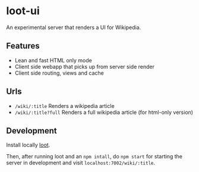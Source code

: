 # loot-ui

An experimental server that renders a UI for Wikipedia.

## Features

* Lean and fast HTML only mode
* Client side webapp that picks up from server side render
* Client side routing, views and cache

## Urls

* `/wiki/:title` Renders a wikipedia article
* `/wiki/:title?full` Renders a full wikipedia article (for html-only version)

## Development

Install locally [loot](https://github.com/joakin/loot).

Then, after running loot and an `npm intall`, do `npm start` for starting the
server in development and visit `localhost:7002/wiki/:title`.
